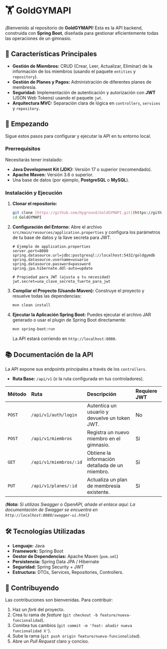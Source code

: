 # 🏋️ GoldGYMAPI

¡Bienvenido al repositorio de **GoldGYMAPI**! Esta es la API backend, construida con **Spring Boot**, diseñada para gestionar eficientemente todas las operaciones de un gimnasio.

## 🌟 Características Principales

* **Gestión de Miembros:** CRUD (Crear, Leer, Actualizar, Eliminar) de la información de los miembros (usando el paquete `entities` y `repository`).
* **Gestión de Planes y Pagos:** Administración de diferentes planes de membresía.
* **Seguridad:** Implementación de autenticación y autorización con **JWT** (JSON Web Tokens) usando el paquete `jwt`.
* **Arquitectura MVC:** Separación clara de lógica en `controllers`, `services` y `repository`.

## 🚀 Empezando

Sigue estos pasos para configurar y ejecutar la API en tu entorno local.

### Prerrequisitos

Necesitarás tener instalado:

* **Java Development Kit (JDK):** Versión 17 o superior (recomendado).
* **Apache Maven:** Versión 3.6 o superior.
* Una base de datos (por ejemplo, **PostgreSQL** o **MySQL**).

### Instalación y Ejecución

1.  **Clonar el repositorio:**
    ```bash
    git clone [https://github.com/Hyground/GoldGYMAPI.git](https://github.com/Hyground/GoldGYMAPI.git)
    cd GoldGYMAPI
    ```

2.  **Configuración del Entorno:**
    Abre el archivo `src/main/resources/application.properties` y configura los parámetros de tu base de datos y la llave secreta para JWT.

    ```properties
    # Ejemplo de application.properties
    server.port=8080
    spring.datasource.url=jdbc:postgresql://localhost:5432/goldgymdb
    spring.datasource.username=usuario
    spring.datasource.password=password
    spring.jpa.hibernate.ddl-auto=update
    
    # Propiedad para JWT (ajusta a tu necesidad)
    jwt.secret=una_clave_secreta_fuerte_para_jwt
    ```

3.  **Compilar el Proyecto (Usando Maven):**
    Construye el proyecto y resuelve todas las dependencias:
    ```bash
    mvn clean install
    ```

4.  **Ejecutar la Aplicación Spring Boot:**
    Puedes ejecutar el archivo JAR generado o usar el plugin de Spring Boot directamente:
    ```bash
    mvn spring-boot:run
    ```
    La API estará corriendo en `http://localhost:8080`.

## 📚 Documentación de la API

La API expone sus endpoints principales a través de los `controllers`.

* **Ruta Base:** `/api/v1` (o la ruta configurada en tus controladores).

| Método | Ruta | Descripción | Requiere JWT |
| :--- | :--- | :--- | :--- |
| `POST` | `/api/v1/auth/login` | Autentica un usuario y devuelve un token JWT. | No |
| `POST` | `/api/v1/miembros` | Registra un nuevo miembro en el gimnasio. | Sí |
| `GET` | `/api/v1/miembros/:id` | Obtiene la información detallada de un miembro. | Sí |
| `PUT` | `/api/v1/planes/:id` | Actualiza un plan de membresía existente. | Sí |

*(**Nota:** Si utilizas Swagger o OpenAPI, añade el enlace aquí: La documentación de Swagger se encuentra en `http://localhost:8080/swagger-ui.html`)*

## 🛠️ Tecnologías Utilizadas

* **Lenguaje:** Java
* **Framework:** Spring Boot
* **Gestor de Dependencias:** Apache Maven (`pom.xml`)
* **Persistencia:** Spring Data JPA / Hibernate
* **Seguridad:** Spring Security + JWT
* **Estructura:** DTOs, Services, Repositories, Controllers.

## 🤝 Contribuyendo

Las contribuciones son bienvenidas. Para contribuir:

1.  Haz un *fork* del proyecto.
2.  Crea tu rama de *feature* (`git checkout -b feature/nueva-funcionalidad`).
3.  Comitea tus cambios (`git commit -m 'feat: añadir nueva funcionalidad X'`).
4.  Sube la rama (`git push origin feature/nueva-funcionalidad`).
5.  Abre un *Pull Request* claro y conciso.
